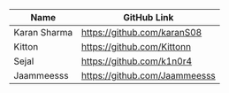 | Name     | GitHub Link|
| ---      | ---       |
| Karan Sharma | https://github.com/karanS08     |
| Kitton | https://github.com/Kittonn    |
| Sejal | https://github.com/k1n0r4     |
| Jaammeesss   | https://github.com/Jaammeesss |
